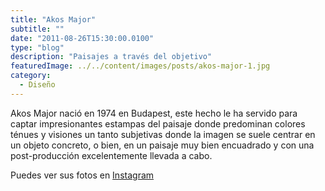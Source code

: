 ```yaml
---
title: "Akos Major"
subtitle: ""
date: "2011-08-26T15:30:00.0100"
type: "blog"
description: "Paisajes a través del objetivo"
featuredImage: ../../content/images/posts/akos-major-1.jpg
category:
  - Diseño
---
```


Akos Major nació en 1974 en Budapest, este hecho le ha servido para captar impresionantes estampas del paisaje donde predominan colores ténues y visiones un tanto subjetivas donde la imagen se suele centrar en un objeto concreto, o bien, en un paisaje muy bien encuadrado y con una post-producción excelentemente llevada a cabo.

Puedes ver sus fotos en [Instagram](https://www.instagram.com/akos_major)
